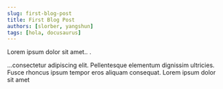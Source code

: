 ```yaml
---
slug: first-blog-post
title: First Blog Post
authors: [slorber, yangshun]
tags: [hola, docusaurus]
---
```

Lorem ipsum dolor sit amet..   .

<!-- truncate -->

...consectetur adipiscing elit. Pellentesque elementum dignissim ultricies. Fusce rhoncus ipsum tempor eros aliquam consequat. Lorem ipsum dolor sit amet
